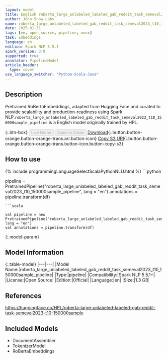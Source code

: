 ```yaml
---
layout: model
title: English roberta_large_unlabeled_labeled_gab_reddit_task_semeval2023_t10_150000sample_pipeline pipeline RoBertaEmbeddings from HPL
author: John Snow Labs
name: roberta_large_unlabeled_labeled_gab_reddit_task_semeval2023_t10_150000sample_pipeline
date: 2025-01-31
tags: [en, open_source, pipeline, onnx]
task: Embeddings
language: en
edition: Spark NLP 5.5.1
spark_version: 3.0
supported: true
annotator: PipelineModel
article_header:
  type: cover
use_language_switcher: "Python-Scala-Java"
---
```


## Description

Pretrained RoBertaEmbeddings, adapted from Hugging Face and curated to provide scalability and production-readiness using Spark NLP.`roberta_large_unlabeled_labeled_gab_reddit_task_semeval2023_t10_150000sample_pipeline` is a English model originally trained by HPL.

{:.btn-box}
<button class="button button-orange" disabled>Live Demo</button>
<button class="button button-orange" disabled>Open in Colab</button>
[Download](https://s3.amazonaws.com/auxdata.johnsnowlabs.com/public/models/roberta_large_unlabeled_labeled_gab_reddit_task_semeval2023_t10_150000sample_pipeline_en_5.5.1_3.0_1738323619066.zip){:.button.button-orange.button-orange-trans.arr.button-icon}
[Copy S3 URI](s3://auxdata.johnsnowlabs.com/public/models/roberta_large_unlabeled_labeled_gab_reddit_task_semeval2023_t10_150000sample_pipeline_en_5.5.1_3.0_1738323619066.zip){:.button.button-orange.button-orange-trans.button-icon.button-copy-s3}

## How to use



<div class="tabs-box" markdown="1">
{% include programmingLanguageSelectScalaPythonNLU.html %}
```python

pipeline = PretrainedPipeline("roberta_large_unlabeled_labeled_gab_reddit_task_semeval2023_t10_150000sample_pipeline", lang = "en")
annotations =  pipeline.transform(df)   

```
```scala

val pipeline = new PretrainedPipeline("roberta_large_unlabeled_labeled_gab_reddit_task_semeval2023_t10_150000sample_pipeline", lang = "en")
val annotations = pipeline.transform(df)

```
</div>

{:.model-param}
## Model Information

{:.table-model}
|---|---|
|Model Name:|roberta_large_unlabeled_labeled_gab_reddit_task_semeval2023_t10_150000sample_pipeline|
|Type:|pipeline|
|Compatibility:|Spark NLP 5.5.1+|
|License:|Open Source|
|Edition:|Official|
|Language:|en|
|Size:|1.3 GB|

## References

https://huggingface.co/HPL/roberta-large-unlabeled-labeled-gab-reddit-task-semeval2023-t10-150000sample

## Included Models

- DocumentAssembler
- TokenizerModel
- RoBertaEmbeddings